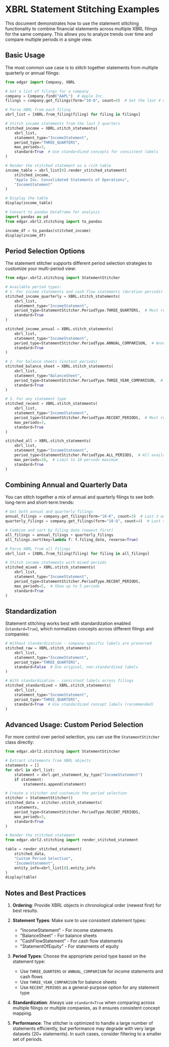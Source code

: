 # XBRL Statement Stitching Examples

This document demonstrates how to use the statement stitching functionality to combine financial statements across multiple XBRL filings for the same company. This allows you to analyze trends over time and compare multiple periods in a single view.

## Basic Usage

The most common use case is to stitch together statements from multiple quarterly or annual filings:

```python
from edgar import Company, XBRL

# Get a list of filings for a company
company = Company.find("AAPL")  # Apple Inc.
filings = company.get_filings(form="10-Q", count=4)  # Get the last 4 quarterly filings

# Parse XBRL from each filing
xbrl_list = [XBRL.from_filing(filing) for filing in filings]

# Stitch income statements from the last 3 quarters
stitched_income = XBRL.stitch_statements(
    xbrl_list,
    statement_type="IncomeStatement",
    period_type="THREE_QUARTERS",
    max_periods=3,
    standard=True  # Use standardized concepts for consistent labels
)

# Render the stitched statement as a rich table
income_table = xbrl_list[0].render_stitched_statement(
    stitched_income,
    "Apple Inc. Consolidated Statements of Operations",
    "IncomeStatement"
)

# Display the table
display(income_table)

# Convert to pandas DataFrame for analysis
import pandas as pd
from edgar.xbrl2.stitching import to_pandas

income_df = to_pandas(stitched_income)
display(income_df)
```

## Period Selection Options

The statement stitcher supports different period selection strategies to customize your multi-period view:

```python
from edgar.xbrl2.stitching import StatementStitcher

# Available period types:
# 1. For income statements and cash flow statements (duration periods)
stitched_income_quarterly = XBRL.stitch_statements(
    xbrl_list,
    statement_type="IncomeStatement",
    period_type=StatementStitcher.PeriodType.THREE_QUARTERS,  # Most recent 3 quarters
    standard=True
)

stitched_income_annual = XBRL.stitch_statements(
    xbrl_list,
    statement_type="IncomeStatement",
    period_type=StatementStitcher.PeriodType.ANNUAL_COMPARISON,  # Annual periods only
    standard=True
)

# 2. For balance sheets (instant periods)
stitched_balance_sheet = XBRL.stitch_statements(
    xbrl_list,
    statement_type="BalanceSheet",
    period_type=StatementStitcher.PeriodType.THREE_YEAR_COMPARISON,  # Last 3 year-ends
    standard=True
)

# 3. For any statement type
stitched_recent = XBRL.stitch_statements(
    xbrl_list,
    statement_type="IncomeStatement",
    period_type=StatementStitcher.PeriodType.RECENT_PERIODS,  # Most recent periods (default)
    max_periods=3,
    standard=True
)

stitched_all = XBRL.stitch_statements(
    xbrl_list,
    statement_type="IncomeStatement",
    period_type=StatementStitcher.PeriodType.ALL_PERIODS,  # All available periods
    max_periods=10,  # Limit to 10 periods maximum
    standard=True
)
```

## Combining Annual and Quarterly Data

You can stitch together a mix of annual and quarterly filings to see both long-term and short-term trends:

```python
# Get both annual and quarterly filings
annual_filings = company.get_filings(form="10-K", count=3)  # Last 3 annual filings
quarterly_filings = company.get_filings(form="10-Q", count=4)  # Last 4 quarterly filings

# Combine and sort by filing date (newest first)
all_filings = annual_filings + quarterly_filings
all_filings.sort(key=lambda f: f.filing_date, reverse=True)

# Parse XBRL from all filings
xbrl_list = [XBRL.from_filing(filing) for filing in all_filings]

# Stitch income statements with mixed periods
stitched_mixed = XBRL.stitch_statements(
    xbrl_list,
    statement_type="IncomeStatement",
    period_type=StatementStitcher.PeriodType.RECENT_PERIODS,
    max_periods=5,  # Show up to 5 periods
    standard=True
)
```

## Standardization

Statement stitching works best with standardization enabled (`standard=True`), which normalizes concepts across different filings and companies:

```python
# Without standardization - company-specific labels are preserved
stitched_raw = XBRL.stitch_statements(
    xbrl_list,
    statement_type="IncomeStatement",
    period_type="THREE_QUARTERS",
    standard=False  # Use original, non-standardized labels
)

# With standardization - consistent labels across filings
stitched_standardized = XBRL.stitch_statements(
    xbrl_list,
    statement_type="IncomeStatement",
    period_type="THREE_QUARTERS",
    standard=True  # Use standardized concept labels (recommended)
)
```

## Advanced Usage: Custom Period Selection

For more control over period selection, you can use the `StatementStitcher` class directly:

```python
from edgar.xbrl2.stitching import StatementStitcher

# Extract statements from XBRL objects
statements = []
for xbrl in xbrl_list:
    statement = xbrl.get_statement_by_type("IncomeStatement")
    if statement:
        statements.append(statement)

# Create a stitcher and customize the period selection
stitcher = StatementStitcher()
stitched_data = stitcher.stitch_statements(
    statements,
    period_type=StatementStitcher.PeriodType.RECENT_PERIODS,
    max_periods=3,
    standard=True
)

# Render the stitched statement
from edgar.xbrl2.stitching import render_stitched_statement

table = render_stitched_statement(
    stitched_data,
    "Custom Period Selection",
    "IncomeStatement",
    entity_info=xbrl_list[0].entity_info
)
display(table)
```

## Notes and Best Practices

1. **Ordering**: Provide XBRL objects in chronological order (newest first) for best results.

2. **Statement Types**: Make sure to use consistent statement types:
   - "IncomeStatement" - For income statements
   - "BalanceSheet" - For balance sheets
   - "CashFlowStatement" - For cash flow statements
   - "StatementOfEquity" - For statements of equity

3. **Period Types**: Choose the appropriate period type based on the statement type:
   - Use `THREE_QUARTERS` or `ANNUAL_COMPARISON` for income statements and cash flows
   - Use `THREE_YEAR_COMPARISON` for balance sheets
   - Use `RECENT_PERIODS` as a general-purpose option for any statement type

4. **Standardization**: Always use `standard=True` when comparing across multiple filings or multiple companies, as it ensures consistent concept mapping.

5. **Performance**: The stitcher is optimized to handle a large number of statements efficiently, but performance may degrade with very large datasets (20+ statements). In such cases, consider filtering to a smaller set of periods.